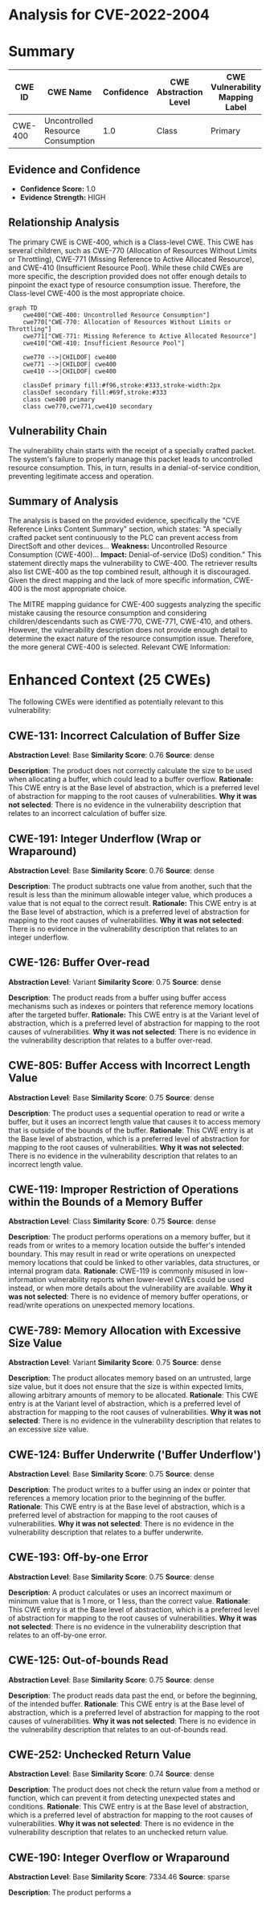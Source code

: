 # Analysis for CVE-2022-2004

# Summary
| CWE ID | CWE Name | Confidence | CWE Abstraction Level | CWE Vulnerability Mapping Label | CWE-Vulnerability Mapping Notes |
|---|---|---|---|---|---|
| CWE-400 | Uncontrolled Resource Consumption | 1.0 | Class | Primary | Allowed |

## Evidence and Confidence

*   **Confidence Score:** 1.0
*   **Evidence Strength:** HIGH

## Relationship Analysis
The primary CWE is CWE-400, which is a Class-level CWE. This CWE has several children, such as CWE-770 (Allocation of Resources Without Limits or Throttling), CWE-771 (Missing Reference to Active Allocated Resource), and CWE-410 (Insufficient Resource Pool). While these child CWEs are more specific, the description provided does not offer enough details to pinpoint the exact type of resource consumption issue. Therefore, the Class-level CWE-400 is the most appropriate choice.

```mermaid
graph TD
    cwe400["CWE-400: Uncontrolled Resource Consumption"]
    cwe770["CWE-770: Allocation of Resources Without Limits or Throttling"]
    cwe771["CWE-771: Missing Reference to Active Allocated Resource"]
    cwe410["CWE-410: Insufficient Resource Pool"]

    cwe770 -->|CHILDOF| cwe400
    cwe771 -->|CHILDOF| cwe400
    cwe410 -->|CHILDOF| cwe400

    classDef primary fill:#f96,stroke:#333,stroke-width:2px
    classDef secondary fill:#69f,stroke:#333
    class cwe400 primary
    class cwe770,cwe771,cwe410 secondary
```

## Vulnerability Chain
The vulnerability chain starts with the receipt of a specially crafted packet. The system's failure to properly manage this packet leads to uncontrolled resource consumption. This, in turn, results in a denial-of-service condition, preventing legitimate access and operation.

## Summary of Analysis
The analysis is based on the provided evidence, specifically the "CVE Reference Links Content Summary" section, which states: "A specially crafted packet sent continuously to the PLC can prevent access from DirectSoft and other devices... **Weakness:** Uncontrolled Resource Consumption (CWE-400)... **Impact:** Denial-of-service (DoS) condition." This statement directly maps the vulnerability to CWE-400. The retriever results also list CWE-400 as the top combined result, although it is discouraged. Given the direct mapping and the lack of more specific information, CWE-400 is the most appropriate choice.

The MITRE mapping guidance for CWE-400 suggests analyzing the specific mistake causing the resource consumption and considering children/descendants such as CWE-770, CWE-771, CWE-410, and others. However, the vulnerability description does not provide enough detail to determine the exact nature of the resource consumption issue. Therefore, the more general CWE-400 is selected.
Relevant CWE Information:

# Enhanced Context (25 CWEs)
The following CWEs were identified as potentially relevant to this vulnerability:

## CWE-131: Incorrect Calculation of Buffer Size
**Abstraction Level**: Base
**Similarity Score**: 0.76
**Source**: dense

**Description**:
The product does not correctly calculate the size to be used when allocating a buffer, which could lead to a buffer overflow.
**Rationale:** This CWE entry is at the Base level of abstraction, which is a preferred level of abstraction for mapping to the root causes of vulnerabilities.
**Why it was not selected**: There is no evidence in the vulnerability description that relates to an incorrect calculation of buffer size.

## CWE-191: Integer Underflow (Wrap or Wraparound)
**Abstraction Level**: Base
**Similarity Score**: 0.76
**Source**: dense

**Description**:
The product subtracts one value from another, such that the result is less than the minimum allowable integer value, which produces a value that is not equal to the correct result.
**Rationale:** This CWE entry is at the Base level of abstraction, which is a preferred level of abstraction for mapping to the root causes of vulnerabilities.
**Why it was not selected**: There is no evidence in the vulnerability description that relates to an integer underflow.

## CWE-126: Buffer Over-read
**Abstraction Level**: Variant
**Similarity Score**: 0.75
**Source**: dense

**Description**:
The product reads from a buffer using buffer access mechanisms such as indexes or pointers that reference memory locations after the targeted buffer.
**Rationale:** This CWE entry is at the Variant level of abstraction, which is a preferred level of abstraction for mapping to the root causes of vulnerabilities.
**Why it was not selected**: There is no evidence in the vulnerability description that relates to a buffer over-read.

## CWE-805: Buffer Access with Incorrect Length Value
**Abstraction Level**: Base
**Similarity Score**: 0.75
**Source**: dense

**Description**:
The product uses a sequential operation to read or write a buffer, but it uses an incorrect length value that causes it to access memory that is outside of the bounds of the buffer.
**Rationale**: This CWE entry is at the Base level of abstraction, which is a preferred level of abstraction for mapping to the root causes of vulnerabilities.
**Why it was not selected**: There is no evidence in the vulnerability description that relates to an incorrect length value.

## CWE-119: Improper Restriction of Operations within the Bounds of a Memory Buffer
**Abstraction Level**: Class
**Similarity Score**: 0.75
**Source**: dense

**Description**:
The product performs operations on a memory buffer, but it reads from or writes to a memory location outside the buffer's intended boundary. This may result in read or write operations on unexpected memory locations that could be linked to other variables, data structures, or internal program data.
**Rationale**: CWE-119 is commonly misused in low-information vulnerability reports when lower-level CWEs could be used instead, or when more details about the vulnerability are available.
**Why it was not selected**: There is no evidence of memory buffer operations, or read/write operations on unexpected memory locations.

## CWE-789: Memory Allocation with Excessive Size Value
**Abstraction Level**: Variant
**Similarity Score**: 0.75
**Source**: dense

**Description**:
The product allocates memory based on an untrusted, large size value, but it does not ensure that the size is within expected limits, allowing arbitrary amounts of memory to be allocated.
**Rationale**: This CWE entry is at the Variant level of abstraction, which is a preferred level of abstraction for mapping to the root causes of vulnerabilities.
**Why it was not selected**: There is no evidence in the vulnerability description that relates to an excessive size value.

## CWE-124: Buffer Underwrite ('Buffer Underflow')
**Abstraction Level**: Base
**Similarity Score**: 0.75
**Source**: dense

**Description**:
The product writes to a buffer using an index or pointer that references a memory location prior to the beginning of the buffer.
**Rationale**: This CWE entry is at the Base level of abstraction, which is a preferred level of abstraction for mapping to the root causes of vulnerabilities.
**Why it was not selected**: There is no evidence in the vulnerability description that relates to a buffer underwrite.

## CWE-193: Off-by-one Error
**Abstraction Level**: Base
**Similarity Score**: 0.75
**Source**: dense

**Description**:
A product calculates or uses an incorrect maximum or minimum value that is 1 more, or 1 less, than the correct value.
**Rationale**: This CWE entry is at the Base level of abstraction, which is a preferred level of abstraction for mapping to the root causes of vulnerabilities.
**Why it was not selected**: There is no evidence in the vulnerability description that relates to an off-by-one error.

## CWE-125: Out-of-bounds Read
**Abstraction Level**: Base
**Similarity Score**: 0.75
**Source**: dense

**Description**:
The product reads data past the end, or before the beginning, of the intended buffer.
**Rationale**: This CWE entry is at the Base level of abstraction, which is a preferred level of abstraction for mapping to the root causes of vulnerabilities.
**Why it was not selected**: There is no evidence in the vulnerability description that relates to an out-of-bounds read.

## CWE-252: Unchecked Return Value
**Abstraction Level**: Base
**Similarity Score**: 0.74
**Source**: dense

**Description**:
The product does not check the return value from a method or function, which can prevent it from detecting unexpected states and conditions.
**Rationale**: This CWE entry is at the Base level of abstraction, which is a preferred level of abstraction for mapping to the root causes of vulnerabilities.
**Why it was not selected**: There is no evidence in the vulnerability description that relates to an unchecked return value.

## CWE-190: Integer Overflow or Wraparound
**Abstraction Level**: Base
**Similarity Score**: 7334.46
**Source**: sparse

**Description**:
The product performs a